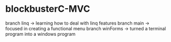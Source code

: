 # blockbusterC-MVC
branch linq -> learning how to deal with linq features
branch main -> focused in creating a functional menu
branch winForms -> turned a terminal program into a windows program
